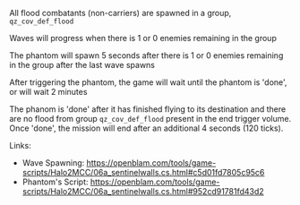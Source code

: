All flood combatants (non-carriers) are spawned in a group, `qz_cov_def_flood`

Waves will progress when there is 1 or 0 enemies remaining in the group

The phantom will spawn 5 seconds after there is 1 or 0 enemies remaining in the group after the last wave spawns

After triggering the phantom, the game will wait until the phantom is 'done', or will wait 2 minutes

The phanom is 'done' after it has finished flying to its destination and there are no flood from group `qz_cov_def_flood` present in the end trigger volume. 
Once 'done', the mission will end after an additional 4 seconds (120 ticks).

Links:
 - Wave Spawning: https://openblam.com/tools/game-scripts/Halo2MCC/06a_sentinelwalls.cs.html#c5d01fd7805c95c6
 - Phantom's Script: https://openblam.com/tools/game-scripts/Halo2MCC/06a_sentinelwalls.cs.html#952cd91781fd43d2